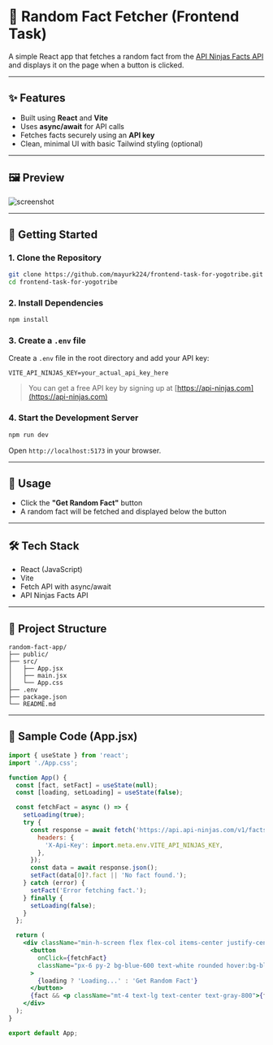 # 📄 Random Fact Fetcher (Frontend Task)

A simple React app that fetches a random fact from the [API Ninjas Facts API](https://api-ninjas.com/api/facts) and displays it on the page when a button is clicked.

---

## ✨ Features

- Built using **React** and **Vite**
- Uses **async/await** for API calls
- Fetches facts securely using an **API key**
- Clean, minimal UI with basic Tailwind styling (optional)

---

## 🖼️ Preview

![screenshot](./screenshot.png) <!-- Add a screenshot of the app here if available -->

---

## 🚀 Getting Started

### 1. Clone the Repository

```bash
git clone https://github.com/mayurk224/frontend-task-for-yogotribe.git
cd frontend-task-for-yogotribe
````

### 2. Install Dependencies

```bash
npm install
```

### 3. Create a `.env` file

Create a `.env` file in the root directory and add your API key:

```
VITE_API_NINJAS_KEY=your_actual_api_key_here
```

> You can get a free API key by signing up at [https://api-ninjas.com](https://api-ninjas.com)

### 4. Start the Development Server

```bash
npm run dev
```

Open `http://localhost:5173` in your browser.

---

## 🧪 Usage

* Click the **"Get Random Fact"** button
* A random fact will be fetched and displayed below the button

---

## 🛠 Tech Stack

* React (JavaScript)
* Vite
* Fetch API with async/await
* API Ninjas Facts API

---

## 📁 Project Structure

```
random-fact-app/
├── public/
├── src/
│   ├── App.jsx
│   ├── main.jsx
│   └── App.css
├── .env
├── package.json
└── README.md
```

---

## 🧠 Sample Code (App.jsx)

```jsx
import { useState } from 'react';
import './App.css';

function App() {
  const [fact, setFact] = useState(null);
  const [loading, setLoading] = useState(false);

  const fetchFact = async () => {
    setLoading(true);
    try {
      const response = await fetch('https://api.api-ninjas.com/v1/facts', {
        headers: {
          'X-Api-Key': import.meta.env.VITE_API_NINJAS_KEY,
        },
      });
      const data = await response.json();
      setFact(data[0]?.fact || 'No fact found.');
    } catch (error) {
      setFact('Error fetching fact.');
    } finally {
      setLoading(false);
    }
  };

  return (
    <div className="min-h-screen flex flex-col items-center justify-center bg-gray-100 p-6">
      <button
        onClick={fetchFact}
        className="px-6 py-2 bg-blue-600 text-white rounded hover:bg-blue-700 transition"
      >
        {loading ? 'Loading...' : 'Get Random Fact'}
      </button>
      {fact && <p className="mt-4 text-lg text-center text-gray-800">{fact}</p>}
    </div>
  );
}

export default App;
```
